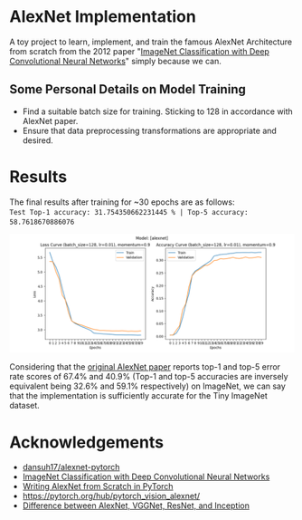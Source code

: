 # AlexNet Implementation
A toy project to learn, implement, and train the famous AlexNet Architecture from scratch from the 2012 paper
"[ImageNet Classification with Deep Convolutional Neural Networks](https://proceedings.neurips.cc/paper/2012/file/c399862d3b9d6b76c8436e924a68c45b-Paper.pdf)" simply because we can.

## Some Personal Details on Model Training
- Find a suitable batch size for training. Sticking to $128$ in accordance with AlexNet paper.
- Ensure that data preprocessing transformations are appropriate and desired.

# Results

The final results after training for ~$30$ epochs are as follows:  
`Test Top-1 accuracy: 31.754350662231445 % | Top-5 accuracy: 58.7618670886076`

![alexnet results](plots/alexnet_metrics.png)

Considering that the [original AlexNet paper]((https://proceedings.neurips.cc/paper/2012/file/c399862d3b9d6b76c8436e924a68c45b-Paper.pdf)) reports top-1 and top-5 error rate scores of 67.4% and 40.9%
(Top-1 and top-5 accuracies are inversely equivalent being 32.6% and 59.1% respectively) on ImageNet, we can say that the implementation is sufficiently accurate for the Tiny ImageNet dataset.


# Acknowledgements
- [dansuh17/alexnet-pytorch](https://github.com/dansuh17/alexnet-pytorch)
- [ImageNet Classification with Deep Convolutional Neural Networks](https://proceedings.neurips.cc/paper/2012/file/c399862d3b9d6b76c8436e924a68c45b-Paper.pdf)
- [Writing AlexNet from Scratch in PyTorch](https://blog.paperspace.com/alexnet-pytorch/#data-loading)
- https://pytorch.org/hub/pytorch_vision_alexnet/
- [Difference between AlexNet, VGGNet, ResNet, and Inception](https://towardsdatascience.com/the-w3h-of-alexnet-vggnet-resnet-and-inception-7baaaecccc96)